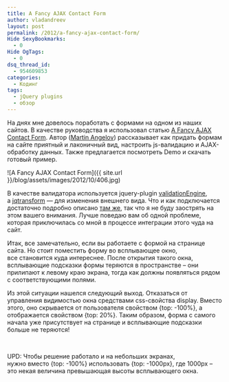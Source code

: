 ```yaml
---
title: A Fancy AJAX Contact Form
author: vladandreev
layout: post
permalink: /2012/a-fancy-ajax-contact-form/
Hide SexyBookmarks:
  - 0
Hide OgTags:
  - 0
dsq_thread_id:
  - 954609853
categories:
  - Кодинг
tags:
  - jQuery plugins
  - обзор
---
```

  На днях мне довелось поработать с формами на одном из наших сайтов. В качестве руководства я использовал статью [A Fancy AJAX Contact Form](http://tutorialzine.com/2009/09/fancy-contact-form/). Автор ([Martin Angelov](http://www.linkedin.com/in/martinaglv)) рассказывает как придать формам на сайте приятный и лаконичный вид, настроить js-валидацию и AJAX-обработку данных. Также предлагается посмотреть Demo и скачать готовый пример.

![A Fancy AJAX Contact Form]({{ site.url }}/blog/assets/images/2012/10/406.jpg)

В качестве валидатора используется jquery-plugin [validationEngine](http://www.position-absolute.com/articles/jquery-form-validator-because-form-validation-is-a-mess/), а [jqtransform](http://www.dfc-e.com/metiers/multimedia/opensource/jqtransform/) — для изменения внешнего вида. Что и как подключается достаточно подробно описано [там же](http://tutorialzine.com/2009/09/fancy-contact-form/), так что я не буду заострять на этом вашего внимания. Лучше поведаю вам об одной проблеме, которая приключилась со мной в процессе интеграции этого чуда на сайт.

Итак, все замечательно, если вы работаете с формой на странице сайта. Но стоит поместить форму во всплывающее окно, все становится куда интереснее. После открытия такого окна, всплывающие подсказки формы теряются в пространстве &#8211; они прилипают к левому краю экрана, тогда как должны появляться рядом с соответствующими полями.

Из этой ситуации нашелся следующий выход. Отказаться от управления видимостью окна средствами css-свойства display. Вместо этого, оно скрывается от пользователя свойством {top: -100%}, а отображается свойством {top: 20%}. Таким образом, форма с самого начала уже присутствует на странице и всплывающие подсказки больше не теряются!

&nbsp;

UPD: Чтобы решение работало и на небольших экранах, нужно вместо {top: -100%} использовать {top: -1000px}, где 1000px &#8211; это некая величина превышающая высоты всплывающего окна.